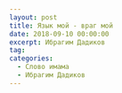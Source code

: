 ```yaml
---
layout: post
title: Язык мой - враг мой
date: 2018-09-10 00:00:00
excerpt: Ибрагим Дадиков
tag:
categories:
  - Слово имама
  - Ибрагим Дадиков
---
```


<div id="vk_playlist_-148559660_21"></div><script type="text/javascript" src="https://vk.com/js/api/openapi.js?159"></script><script type="text/javascript">VK.init({
            apiId: 6424843,
            status: true,
            onlyWidgets: true
          });
          (function() {
            VK.Auth.getLoginStatus(function(res) {
                if (res.status === 'connected') {
                    VK.Widgets.Playlist("vk_playlist_-148559660_21", -148559660, 21,'d9990a39ae66211e2c');
                } else {
                    var container = document.getElementById('vk_playlist_-148559660_21');
                    container.innerHTML = '<audio controls preload="none"><source src="https://firebasestorage.googleapis.com/v0/b/kaziyat-ru.appspot.com/o/%D0%AF%D0%B7%D1%8B%D0%BA%20%D0%BC%D0%BE%D0%B9%20-%20%D0%B2%D1%80%D0%B0%D0%B3%20%D0%BC%D0%BE%D0%B9%2F%D0%B4%D0%B0%D0%B4%D0%B8%D0%BA%D0%BE%D0%B2.%20%D1%8F%D0%B7%D1%8B%D0%BA%20%D0%BC%D0%BE%D0%B8%CC%86-%D0%B2%D1%80%D0%B0%D0%B3%20%D0%BC%D0%BE%D0%B8%CC%861.mp3.mp3?alt=media&token=0d1411fd-0141-4322-8df6-dc4d267a6d9e"></audio><br/><audio controls preload="none"><source src="https://firebasestorage.googleapis.com/v0/b/kaziyat-ru.appspot.com/o/%D0%AF%D0%B7%D1%8B%D0%BA%20%D0%BC%D0%BE%D0%B9%20-%20%D0%B2%D1%80%D0%B0%D0%B3%20%D0%BC%D0%BE%D0%B9%2F%D0%94%D0%B0%D0%B4%D0%B8%D0%BA%D0%BE%D0%B2.%D1%8F%D0%B7%D1%8B%D0%BA%20%D0%BC%D0%BE%D0%B8%CC%86%20-%D0%B2%D1%80%D0%B0%D0%B3%20%D0%BC%D0%BE%D0%B8%CC%86%202.mp3.mp3?alt=media&token=d356e1fa-49d5-4bc6-83a0-5916bea5a0f4"></audio><br/>'
                }
            });
        }());</script>